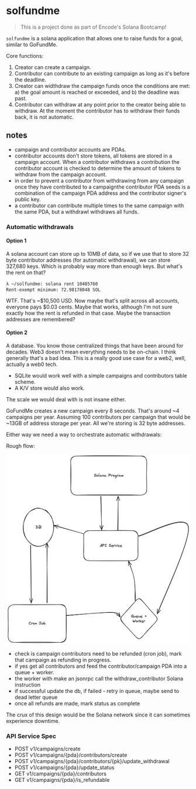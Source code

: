 # solfundme

> This is a project done as part of Encode's Solana Bootcamp!

`solfundme` is a solana application that allows one to raise funds for a goal, similar to GoFundMe.

Core functions:

1. Creator can create a campaign.
2. Contributor can contribute to an existing campaign as long as it's before the deadline.
3. Creator can widthdraw the campaign funds once the conditions are met: a) the goal amount is reached or exceeded, and b) the deadline was past.
4. Contributor can withdraw at any point prior to the creator being able to withdraw. At the moment the contributor has to withdraw their funds back, it is not automatic.

## notes

- campaign and contributor accounts are PDAs.
- contributor accounts don't store tokens, all tokens are stored in a campaign account. When a contributor withdraws a contribution the contributor account is checked to determine the amount of tokens to withdraw from the campaign account.
- in order to prevent a contributor from withdrawing from any campaign once they have contributed to a campaignthe contributor PDA seeds is a combination of the campaign PDA address and the contributor signer's public key.
- a contributor can contribute multiple times to the same campaign with the same PDA, but a withdrawl withdraws all funds.

### Automatic withdrawals

#### Option 1

A solana account can store up to 10MB of data, so if we use that to store 32 byte contributor addresses (for automatic withdrawal), we can store 327,680 keys. Which is probably way more than enough keys. But what's the rent on that?

```
λ ~/solfundme: solana rent 10485760
Rent-exempt minimum: 72.98178048 SOL
```

WTF. That's ~$10,500 USD. Now maybe that's split across all accounts, everyone pays $0.03 cents. Maybe that works, although I'm not sure exactly how the rent is refunded in that case. Maybe the transaction addresses are remembered?

#### Option 2

A database. You know those centralized things that have been around for decades. Web3 doesn't mean everything needs to be on-chain. I think generally that's a bad idea. This is a really good use case for a web2, well, actually a web0 tech.

- SQLite would work well with a simple campaigns and contributors table scheme.
- A K/V store would also work.

The scale we would deal with is not insane either.

GoFundMe creates a new campaign every 8 seconds. That's around ~4 campaigns per year. Assuming 100 contributors per campaign that would be ~13GB of address storage per year. All we're storing is 32 byte addresses.

Either way we need a way to orchestrate automatic withdrawals:

Rough flow:

![Design](./design.png)

- check is campaign contributors need to be
refunded (cron job), mark that campaign as
refunding in progress.
- if yes get all contributors and feed the
contributor/campaign PDA into a queue + worker.
- the worker with make an jsonrpc call the
withdraw_contributor Solana instruction
- if successful update the db, if failed - retry in queue,
maybe send to dead letter queue
- once all refunds are made, mark status as complete

The crux of this design would be the Solana network since it can sometimes experience downtime.

### API Service Spec

- POST v1/campaigns/create
- POST v1/campaigns/{pda}/contributors/create
- POST v1/campaigns/{pda}/contributors/{pk}/update_withdrawal
- POST v1/campaigns/{pda}/update_status
- GET v1/campaigns/{pda}/contributors
- GET v1/campaigns/{pda}/is_refundable


